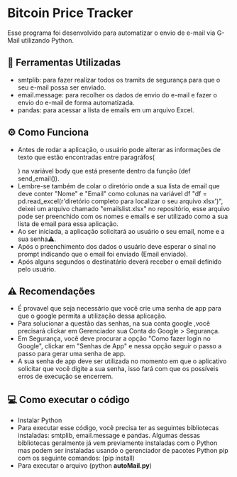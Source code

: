 # Bitcoin Price Tracker

Esse programa foi desenvolvido para automatizar o envio de e-mail via G-Mail utilizando Python. 


## 🔧 Ferramentas Utilizadas

-   smtplib: para fazer realizar todos os tramits de segurança para que o seu e-mail possa ser enviado.
-   email.message: para recolher os dados de envio do e-mail e fazer o envio do e-mail de forma automatizada.
-   pandas: para acessar a lista de emails em um arquivo Excel.

## ⚙️ Como Funciona

-   Antes de rodar a aplicação, o usuário pode alterar as informações de texto que estão encontradas entre paragráfos(<p></p>) na variável body que está presente dentro da função (def send_email()).
- Lembre-se também de colar o diretório onde a sua lista de email que deve conter "Nome" e "Email" como colunas na variável df "df = pd.read_excel(r'diretório completo para localizar o seu arquivo xlsx')", deixei um arquivo chamado "emailslist.xlsx" no repositório, esse arquivo pode ser preenchido com os nomes e emails e ser utilizado como a sua lista de email para essa aplicação.
-   Ao ser iniciada, a aplicação solicitará ao usuário o seu email, nome e a sua senha⚠️. 
-   Após o preenchimento dos dados o usuário deve esperar o sinal no prompt indicando que o email foi enviado (Email enviado).
-   Após alguns segundos o destinatário deverá receber o email definido pelo usuário.

## ⚠️ Recomendações

-   É provavel que seja necessário que você crie uma senha de app para que o google permita a utilização dessa aplicação.
-   Para solucionar a questão das senhas, na sua conta google ,você precisará clickar em Gerenciador sua Conta do Google > Segurança.
-   Em Segurança, você deve procurar a opção "Como fazer login no Google", clickar em "Senhas de App" e nessa opção seguir o passo a passo para gerar uma senha de app.
-   A sua senha de app deve ser utilizada no momento em que o aplicativo solicitar que você digite a sua senha, isso fará com que os possíveis erros de execução se encerrem.

## 💻 Como executar o código

- Instalar Python
- Para executar esse código, você precisa ter as seguintes bibliotecas instaladas: smtplib, email.message e pandas. Algumas dessas bibliotecas geralmente já vem previamente instaladas com o Python mas podem ser instaladas usando o gerenciador de pacotes Python pip com os seguinte comandos: (pip install) 
- Para executar o arquivo (python **autoMail.py**)
